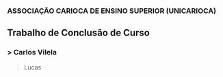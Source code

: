### ASSOCIAÇÃO CARIOCA DE ENSINO SUPERIOR (UNICARIOCA)
## Trabalho de Conclusão de Curso
<addr></addr>
### > Carlos Vilela
> Lucas
